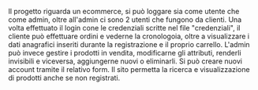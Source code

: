 Il progetto riguarda un ecommerce, si può loggare sia come utente che come admin, oltre all'admin ci sono 2 utenti che fungono da clienti. 
Una volta effettuato il login cone le credenziali scritte nel file "credenziali", il cliente può effettuare ordini e vederne la cronologoia, oltre a visualizzare i dati anagrafici inseriti durante la registrazione e il proprio carrello.
L'admin può invece gestire i prodotti in vendita, modificarne gli attributi, renderli invisibili e viceversa, aggiungerne nuovi o eliminarli.
Si può creare nuovi account tramite il relativo form.
Il sito permetta la ricerca e visualizzazione di prodotti anche se non registrati.
